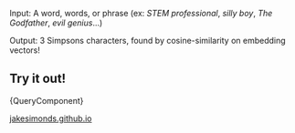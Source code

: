 Input: A word, words, or phrase 
(ex: *STEM professional*, *silly boy*, *The Godfather*, *evil genius*...)

Output: 3 Simpsons characters, found by cosine-similarity on embedding vectors! 

## Try it out! 

{QueryComponent}


[jakesimonds.github.io](jakesimonds.github.io)


